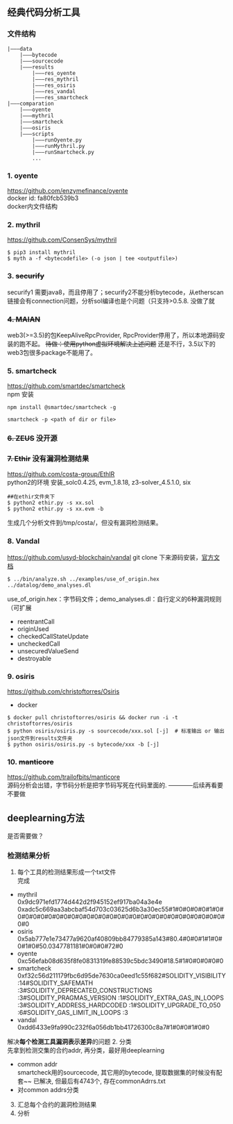 ## 经典代码分析工具
### 文件结构
```
|———data
    |———bytecode
    |———sourcecode
    |———results
        |———res_oyente
        |———res_mythril
        |———res_osiris
        |———res_vandal
        |———res_smartcheck
|———comparation
    |———oyente
    |———mythril
    |———smartcheck
    |———osiris
    |———scripts
        |———runOyente.py
        |———runMythril.py
        |———runSmartcheck.py
        ...
```
### 1. **oyente**
https://github.com/enzymefinance/oyente     
docker id: fa80fcb539b3     
docker内文件结构

### 2. **mythril**
https://github.com/ConsenSys/mythril
```
$ pip3 install mythril
$ myth a -f <bytecodefile> (-o json | tee <outputfile>)
```
### 3. ~~**securify**~~
securify1 需要java8，而且停用了；securify2不能分析bytecode，从etherscan链接会有connection问题，分析sol编译也是个问题（只支持>0.5.8.
没做了就

### ~~4. **MAIAN**~~
web3(>=3.5)的包KeepAliveRpcProvider, RpcProvider停用了，所以本地源码安装的跑不起。
~~待做：使用python虚拟环境解决上述问题~~ 
还是不行，3.5以下的web3包很多package不能用了。

### 5. **smartcheck**
https://github.com/smartdec/smartcheck      
npm 安装
```
npm install @smartdec/smartcheck -g
```
```
smartcheck -p <path of dir or file> 
```

### ~~6. **ZEUS**~~ 没开源

### ~~7. **Ethir**~~ 没有漏洞检测结果
https://github.com/costa-group/EthIR        
python2的环境
安装_solc0.4.25, evm_1.8.18, z3-solver_4.5.1.0, six
```shell
##在ethir文件夹下
$ python2 ethir.py -s xx.sol
$ python2 ethir.py -s xx.evm -b
```
生成几个分析文件到/tmp/costa/，但没有漏洞检测结果。

### 8. **Vandal**
https://github.com/usyd-blockchain/vandal
git clone 下来源码安装，[官方文档](https://github.com/usyd-blockchain/vandal/wiki/Getting-Started-with-Vandal)
```
$ ../bin/analyze.sh ../examples/use_of_origin.hex ../datalog/demo_analyses.dl
```
use_of_origin.hex：字节码文件；demo_analyses.dl：自行定义的6种漏洞规则（可扩展
- reentrantCall
- originUsed
- checkedCallStateUpdate
- uncheckedCall
- unsecuredValueSend
- destroyable

### 9. **osiris**
https://github.com/christoftorres/Osiris
- docker
```shell
$ docker pull christoftorres/osiris && docker run -i -t christoftorres/osiris
$ python osiris/osiris.py -s sourcecode/xxx.sol [-j]  # 标准输出 or 输出json文件到results文件夹
$ python osiris/osiris.py -s bytecode/xxx -b [-j]
```
### 10. ~~**manticore**~~
https://github.com/trailofbits/manticore    
源码分析会出错，字节码分析是把字节码写死在代码里面的. ————后续再看要不要做

## deeplearning方法
是否需要做？

### 检测结果分析
1. 每个工具的检测结果形成一个txt文件    
完成
- mythril   
0x9dc971efd1774d442d2f945152ef917ba04a3e4e
0xadc5c669aa3abcbaf54d703c03625d6b3a30ec55#1#0#0#0#0#1#0#0#0#0#0#0#0#0#0#0#0#0#0#0#0#0#0#0#0#0#0#0#0#0#0#0#0#0#0#0
- osiris    
0x5ab777e1e73477a9620af40809bb84779385a143#80.4#0#0#1#1#0#0#1#0#50.0347781181#0#0#0#72#0
- oyente    
0xc56efab08d635f8fe0831319fe88539c5bdc3490#18.5#1#0#0#0#0#0
- smartcheck    
0xf32c56d211179fbc6d95de7630ca0eed1c55f682#SOLIDITY_VISIBILITY :14#SOLIDITY_SAFEMATH :3#SOLIDITY_DEPRECATED_CONSTRUCTIONS :3#SOLIDITY_PRAGMAS_VERSION :1#SOLIDITY_EXTRA_GAS_IN_LOOPS :3#SOLIDITY_ADDRESS_HARDCODED :1#SOLIDITY_UPGRADE_TO_050 :6#SOLIDITY_GAS_LIMIT_IN_LOOPS :3
- vandal    
0xdd6433e9fa990c232f6a056db1bb41726300c8a7#1#0#0#1#0#0

解决**每个检测工具漏洞表示差异**的问题
2. 分类     
先拿到检测交集的合约addr, 再分类，最好用deeplearning
- common addr   
smartcheck用的sourcecode, 其它用的bytecode, 提取数据集的时候没有配套~~
已解决, 但最后有4743个, 存在commonAdrrs.txt
- 对common addrs分类    


3. 汇总每个合约的漏洞检测结果
4. 分析
